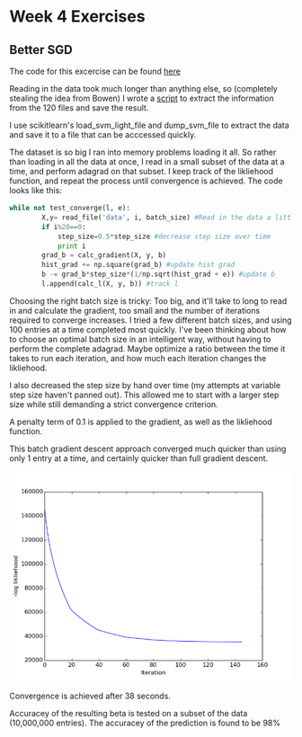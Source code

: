 # Week 4 Exercises

## Better SGD

The code for this excercise can be found [here](better_sgd.py)

Reading in the data took much longer than anything else, so (completely stealing the idea from Bowen) I wrote a [script](read_data.py) to extract the information from the 120 files and save the result. 

I use scikitlearn's load_svm_light_file and dump_svm_file to extract the data and save it to a file that can be acccessed quickly. 

The dataset is so big I ran into memory problems loading it all. So rather than loading in all the data at once, I read in a small subset of the data at a time, and perform adagrad on that subset. I keep track of the likliehood function, and repeat the process until convergence is achieved. The code looks like this:

```python
while not test_converge(l, e):
        X,y= read_file('data', i, batch_size) #Read in the data a little at a time
        if i%20==0:
            step_size=0.5*step_size #decrease step size over time
            print i
        grad_b = calc_gradient(X, y, b) 
        hist_grad += np.square(grad_b) #update hist grad
        b -= grad_b*step_size*(1/np.sqrt(hist_grad + e)) #update b
        l.append(calc_l(X, y, b)) #track l
```

Choosing the right batch size is tricky: Too big, and it'll take to long to read in and calculate the gradient, too small and the number of iterations required to converge increases. I tried a few different batch sizes, and using 100 entries at a time completed most quickly. I've been thinking about how to choose an optimal batch size in an intelligent way, without having to perform the complete adagrad. Maybe optimize a ratio between the time it takes to run each iteration, and how much each iteration changes the likliehood.

I also decreased the step size by hand over time (my attempts at variable step size haven't panned out). This allowed me to start with a larger step size while still demanding a strict convergence criterion.

A penalty term of 0.1 is applied to the gradient, as well as the likliehood function.

This batch gradient descent approach converged much quicker than using only 1 entry at a time, and certainly quicker than full gradient descent.

<img src="https://github.com/afwebb/SDS-385/blob/master/week4/result_sgd.png" width="500">

Convergence is achieved after 38 seconds. 

Accuracey of the resulting beta is tested on a subset of the data (10,000,000 entries). The accuracey of the prediction is found to be 98%
